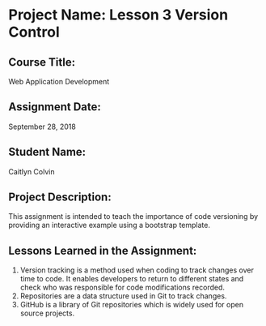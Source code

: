 # Project Name:  Lesson 3 Version Control


## Course Title:
Web Application Development

## Assignment Date:  
September 28, 2018

## Student Name:  
Caitlyn Colvin

## Project Description:
This assignment is intended to teach the importance of code versioning by providing an interactive example using a bootstrap template.

## Lessons Learned in the Assignment:
1. Version tracking is a method used when coding to track changes over time to code. It enables developers to return to different states and check who was responsible for code modifications recorded. 
2. Repositories are a data structure used in Git to track changes.
3. GitHub is a library of Git repositories which is widely used for open source projects.

